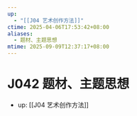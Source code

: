 ```yaml
---
up:
  - "[[J04 艺术创作方法]]"
ctime: 2025-04-06T17:53:42+08:00
aliases:
  - 题材、主题思想
mtime: 2025-09-09T12:37:17+08:00
---
```


# J042 题材、主题思想

- up: [[J04 艺术创作方法]]
